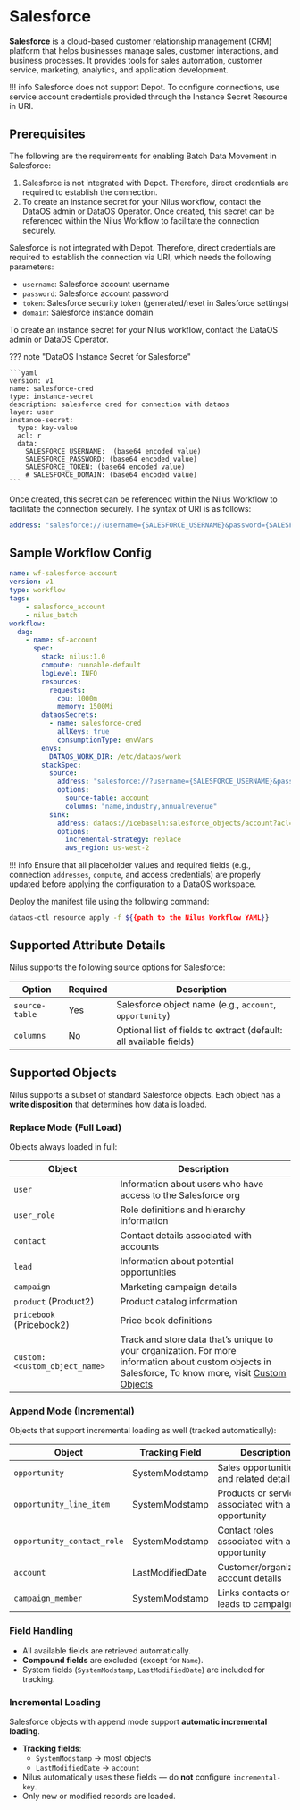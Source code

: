 # Salesforce

**Salesforce** is a cloud-based customer relationship management (CRM) platform that helps businesses manage sales, customer interactions, and business processes. It provides tools for sales automation, customer service, marketing, analytics, and application development.

!!! info
    Salesforce does not support Depot. To configure connections, use service account credentials provided through the Instance Secret Resource in URI.


## Prerequisites

The following are the requirements for enabling Batch Data Movement in Salesforce:

1. Salesforce is not integrated with Depot. Therefore, direct credentials are required to establish the connection.
2. To create an instance secret for your Nilus workflow, contact the DataOS admin or DataOS Operator. Once created, this secret can be referenced within the Nilus Workflow to facilitate the connection securely.

Salesforce is not integrated with Depot. Therefore, direct credentials are required to establish the connection via URI, which needs the following parameters:

* `username`: Salesforce account username
* `password`: Salesforce account password
* `token`: Salesforce security token (generated/reset in Salesforce settings)
* `domain`: Salesforce instance domain

To create an instance secret for your Nilus workflow, contact the DataOS admin or DataOS Operator.

??? note "DataOS Instance Secret for Salesforce"

    ```yaml
    version: v1 
    name: salesforce-cred 
    type: instance-secret 
    description: salesforce cred for connection with dataos
    layer: user
    instance-secret: 
      type: key-value
      acl: r 
      data: 
        SALESFORCE_USERNAME:  (base64 encoded value)
        SALESFORCE_PASSWORD: (base64 encoded value)
        SALESFORCE_TOKEN: (base64 encoded value)
        # SALESFORCE_DOMAIN: (base64 encoded value)
    ```



Once created, this secret can be referenced within the Nilus Workflow to facilitate the connection securely. The syntax of URI is as follows:

```yaml
address: "salesforce://?username={SALESFORCE_USERNAME}&password={SALESFORCE_PASSWORD}&token={SALESFORCE_TOKEN}"
```

## Sample Workflow Config

```yaml
name: wf-salesforce-account
version: v1
type: workflow
tags:
    - salesforce_account
    - nilus_batch
workflow:
  dag:
    - name: sf-account
      spec:
        stack: nilus:1.0
        compute: runnable-default
        logLevel: INFO
        resources:
          requests:
            cpu: 1000m
            memory: 1500Mi
        dataosSecrets:
          - name: salesforce-cred
            allKeys: true
            consumptionType: envVars
        envs:
          DATAOS_WORK_DIR: /etc/dataos/work
        stackSpec:
          source:
            address: "salesforce://?username={SALESFORCE_USERNAME}&password={SALESFORCE_PASSWORD}&token={SALESFORCE_TOKEN}&domain=b3JnZmFybS1hN2NhNjdkNzZkLWRldi1lZC5kZXZlbG9wLm15Cg=="
            options:
              source-table: account
              columns: "name,industry,annualrevenue"
          sink:
            address: dataos://icebaselh:salesforce_objects/account?acl=rw
            options:
              incremental-strategy: replace
              aws_region: us-west-2

```

!!! info
    Ensure that all placeholder values and required fields (e.g., connection `addresses`, `compute`, and access credentials) are properly updated before applying the configuration to a DataOS workspace.


Deploy the manifest file using the following command:

```bash
dataos-ctl resource apply -f ${{path to the Nilus Workflow YAML}}
```

## Supported Attribute Details

Nilus supports the following source options for Salesforce:

| Option         | Required | Description                                                        |
| -------------- | -------- | ------------------------------------------------------------------ |
| `source-table` | Yes      | Salesforce object name (e.g., `account`, `opportunity`)            |
| `columns`      | No       | Optional list of fields to extract (default: all available fields) |

## Supported Objects

Nilus supports a subset of standard Salesforce objects. Each object has a **write disposition** that determines how data is loaded.

### **Replace Mode (Full Load)**

Objects always loaded in full:

| Object                   | Description                                                   |
| ------------------------ | ------------------------------------------------------------- |
| `user`                   | Information about users who have access to the Salesforce org |
| `user_role`              | Role definitions and hierarchy information                    |
| `contact`                | Contact details associated with accounts                      |
| `lead`                   | Information about potential opportunities                     |
| `campaign`               | Marketing campaign details                                    |
| `product` (Product2)     | Product catalog information                                   |
| `pricebook` (Pricebook2) | Price book definitions                                        |
|`custom:<custom_object_name>`	|Track and store data that’s unique to your organization. For more information about custom objects in Salesforce, To know more, visit [Custom Objects](https://developer.salesforce.com/docs/atlas.en-us.object_reference.meta/object_reference/sforce_api_objects_custom_objects.htm)|

### **Append Mode (Incremental)**

Objects that support incremental loading as well (tracked automatically):

| Object                     | Tracking Field   | Description                                         |
| -------------------------- | ---------------- | --------------------------------------------------- |
| `opportunity`              | SystemModstamp   | Sales opportunities and related details             |
| `opportunity_line_item`    | SystemModstamp   | Products or services associated with an opportunity |
| `opportunity_contact_role` | SystemModstamp   | Contact roles associated with an opportunity        |
| `account`                  | LastModifiedDate | Customer/organization account details               |
| `campaign_member`          | SystemModstamp   | Links contacts or leads to campaigns                |

### **Field Handling**

* All available fields are retrieved automatically.
* **Compound fields** are excluded (except for `Name`).
* System fields (`SystemModstamp`, `LastModifiedDate`) are included for tracking.

### **Incremental Loading**

Salesforce objects with append mode support **automatic incremental loading**.

* **Tracking fields**:
    * `SystemModstamp` → most objects
    * `LastModifiedDate` → `account`
* Nilus automatically uses these fields — do **not** configure `incremental-key`.
* Only new or modified records are loaded.
